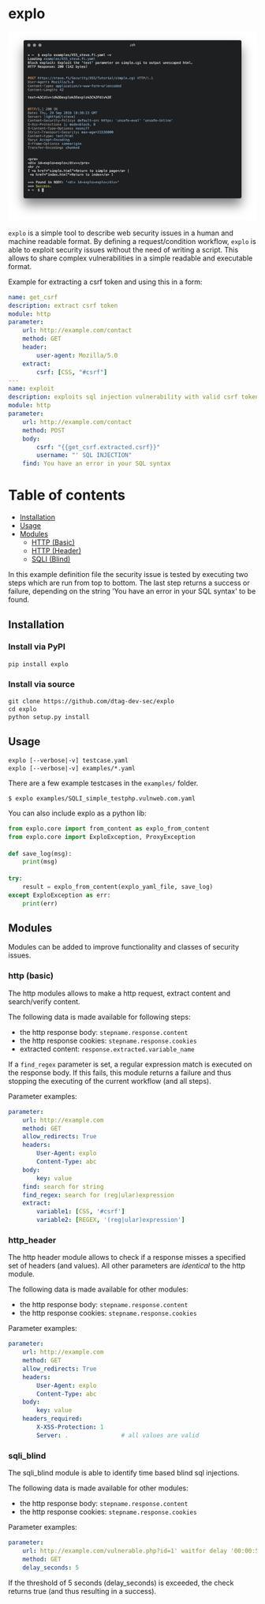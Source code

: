 # explo

![screenshot](screenshot.png)

`explo` is a simple tool to describe web security issues in a human and machine readable format.
By defining a request/condition workflow, `explo` is able to exploit security issues without the
need of writing a script. This allows to share complex vulnerabilities in a simple readable and executable format. 

Example for extracting a csrf token and using this in a form:
```yaml
name: get_csrf
description: extract csrf token
module: http
parameter:
    url: http://example.com/contact
    method: GET
    header:
        user-agent: Mozilla/5.0
    extract:
        csrf: [CSS, "#csrf"]
---
name: exploit
description: exploits sql injection vulnerability with valid csrf token
module: http
parameter:
    url: http://example.com/contact
    method: POST
    body:
        csrf: "{{get_csrf.extracted.csrf}}"
        username: "' SQL INJECTION"
    find: You have an error in your SQL syntax
```

# Table of contents

 - [Installation](#installation)
 - [Usage](#usage)
 - [Modules](#modules)
   - [HTTP (Basic)](#http-basic)
   - [HTTP (Header)](#http-header)
   - [SQLI (Blind)](#sqli-blind)

In this example definition file the security issue is tested by executing two steps which are run from top to bottom. The last step returns a success or failure, depending on the string 'You have an error in your SQL syntax' to be found.

## Installation

### Install via PyPI

    pip install explo

### Install via source

    git clone https://github.com/dtag-dev-sec/explo
    cd explo
    python setup.py install

## Usage

    explo [--verbose|-v] testcase.yaml
    explo [--verbose|-v] examples/*.yaml

There are a few example testcases in the `examples/` folder.

    $ explo examples/SQLI_simple_testphp.vulnweb.com.yaml

You can also include explo as a python lib:

```python
from explo.core import from_content as explo_from_content
from explo.core import ExploException, ProxyException

def save_log(msg):
    print(msg)

try:
    result = explo_from_content(explo_yaml_file, save_log)
except ExploException as err:
    print(err)
```

## Modules

Modules can be added to improve functionality and classes of security issues.

### http (basic)

The http modules allows to make a http request, extract content and search/verify content. 

The following data is made available for following steps:

* the http response body: `stepname.response.content` 
* the http response cookies: `stepname.response.cookies`
* extracted content: `response.extracted.variable_name`

If a `find_regex` parameter is set, a regular expression match is executed on the response body. If this fails, this module returns a failure and thus stopping the executing of the current workflow (and all steps).

Parameter examples:

```yaml
parameter:
    url: http://example.com
    method: GET
    allow_redirects: True
    headers:
        User-Agent: explo
        Content-Type: abc
    body:
        key: value
    find: search for string
    find_regex: search for (reg|ular)expression
    extract:
        variable1: [CSS, '#csrf']
        variable2: [REGEX, '(reg|ular)expression']
```

### http\_header

The http header module allows to check if a response misses a specified set of headers (and values). All other parameters are *identical* to the http module.

The following data is made available for other modules:

* the http response body: `stepname.response.content` 
* the http response cookies: `stepname.response.cookies`

Parameter examples:

```yaml
parameter:
    url: http://example.com
    method: GET
    allow_redirects: True
    headers:
        User-Agent: explo
        Content-Type: abc
    body:
        key: value
    headers_required:
        X-XSS-Protection: 1
        Server: .               # all values are valid
```

### sqli\_blind

The sqli\_blind module is able to identify time based blind sql injections.

The following data is made available for other modules:

* the http response body: `stepname.response.content` 
* the http response cookies: `stepname.response.cookies`

Parameter examples:

```yaml
parameter:
    url: http://example.com/vulnerable.php?id=1' waitfor delay '00:00:5'--
    method: GET
    delay_seconds: 5
```

If the threshold of 5 seconds (delay\_seconds) is exceeded, the check returns true (and thus resulting in a success).
